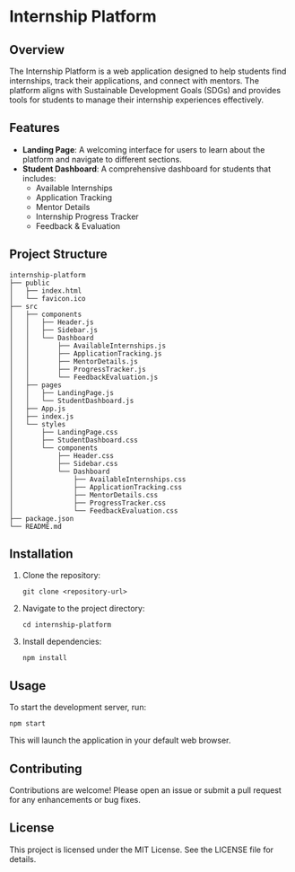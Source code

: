 # Internship Platform

## Overview
The Internship Platform is a web application designed to help students find internships, track their applications, and connect with mentors. The platform aligns with Sustainable Development Goals (SDGs) and provides tools for students to manage their internship experiences effectively.

## Features
- **Landing Page**: A welcoming interface for users to learn about the platform and navigate to different sections.
- **Student Dashboard**: A comprehensive dashboard for students that includes:
  - Available Internships
  - Application Tracking
  - Mentor Details
  - Internship Progress Tracker
  - Feedback & Evaluation

## Project Structure
```
internship-platform
├── public
│   ├── index.html
│   └── favicon.ico
├── src
│   ├── components
│   │   ├── Header.js
│   │   ├── Sidebar.js
│   │   └── Dashboard
│   │       ├── AvailableInternships.js
│   │       ├── ApplicationTracking.js
│   │       ├── MentorDetails.js
│   │       ├── ProgressTracker.js
│   │       └── FeedbackEvaluation.js
│   ├── pages
│   │   ├── LandingPage.js
│   │   └── StudentDashboard.js
│   ├── App.js
│   ├── index.js
│   └── styles
│       ├── LandingPage.css
│       ├── StudentDashboard.css
│       └── components
│           ├── Header.css
│           ├── Sidebar.css
│           └── Dashboard
│               ├── AvailableInternships.css
│               ├── ApplicationTracking.css
│               ├── MentorDetails.css
│               ├── ProgressTracker.css
│               └── FeedbackEvaluation.css
├── package.json
└── README.md
```

## Installation
1. Clone the repository:
   ```
   git clone <repository-url>
   ```
2. Navigate to the project directory:
   ```
   cd internship-platform
   ```
3. Install dependencies:
   ```
   npm install
   ```

## Usage
To start the development server, run:
```
npm start
```
This will launch the application in your default web browser.

## Contributing
Contributions are welcome! Please open an issue or submit a pull request for any enhancements or bug fixes.

## License
This project is licensed under the MIT License. See the LICENSE file for details.